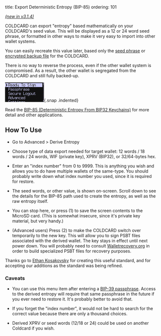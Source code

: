 title: Export Deterministic Entropy (BIP-85)
ordering: 101

[_(new in v3.1.4)_](upgrade)

COLDCARD can export "entropy" based mathematically on your COLDCARD's
seed value. This will be displayed as a 12 or 24 word seed phrase,
or formatted in other ways to make it very easy to import into other
wallet systems.

You can easily recreate this value later, based only the
[seed phrase](https://store.coinkite.com/store/seedplate)
or [encrypted backup file](https://coldcardwallet.com/docs/backups) for the COLDCARD.

There is no way to reverse the process, even if the other wallet
system is compromised. As a result, the other wallet is segregated
from the COLDCARD and still fully backed-up.

![bip-85 demo](img/snap-bip85.gif){.snap .indented}

Read the [BIP-85 (Deterministic Entropy From BIP32 Keychains)](https://github.com/bitcoin/bips/blob/master/bip-0085.mediawiki) for more detail and other applications. 

## How To Use

- Go to Advanced > Derive Entropy

- Choose type of data export needed for target wallet: 12 words / 18 words / 24 words,
  WIF (private key), XPRV (BIP32), or 32/64-bytes hex.

- Enter an "index number" from 0 to 9999. This is anything you wish and allows you
  to do have multiple wallets of the same-type. You should
  probably write down what index number you used, since it is required for restore.

- The seed words, or other value, is shown on-screen. Scroll down to see the details
  for the BIP-85 path used to create the entropy, as well as the raw entropy itself.

- You can stop here, or press (1) to save the screen contents to the MicroSD card.
  (This is somewhat insecure, since it's private key material, but very handy.)

- (Advanced users) Press (2) to make the COLDCARD switch over temporarily to the new key.
  This will allow you to sign PSBT files associated with the derived wallet. The
  key stays in effect until next power down. You will probably need to consult
  [Walletrecovery.org](https://walletsrecovery.org/) in order to build
  specialized PSBT files for recovery purposes.

Thanks go to [Ethan Kosakovsky](ethankosakovsky@protonmail.com) for creating
this useful standard, and for accepting our additions as the standard was being refined.


### Caveats

- You can use this menu item after entering a [BIP-39 passphrase](passphrase). Access
  to the derived entropy will require that same passphrase in the future if you ever
  need to restore it. It's probably better to avoid that.

- If you forget the "index number", it would not be hard to search for the correct value
  because there are only a thousand choices. 

- Derived XPRV or seed words (12/18 or 24) could be used on another Coldcard if you wish.

